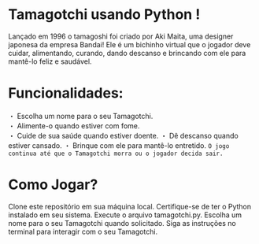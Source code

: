 # Tamagotchi usando Python ! 

Lançado em 1996 o tamagoshi foi criado por Aki Maita, uma designer japonesa da empresa Bandai! Ele é um bichinho virtual que o jogador deve cuidar, alimentando, curando, dando descanso e brincando com ele para mantê-lo feliz e saudável.

# Funcionalidades:
・ Escolha um nome para o seu Tamagotchi.‎ ‎ ‎ ‎ ‎ ‎ ‎ ‎ ‎ ‎ ‎ ‎ ‎ ‎ ‎ ‎ ‎ ‎ ‎ ‎ ‎ ‎ ‎ ‎ ‎ ‎ ‎ ‎ ‎ ‎ ‎ ‎ ‎ ‎ ‎ ‎ ‎ ‎ ‎ ‎ ‎ ‎  
・ Alimente-o quando estiver com fome.‎ ‎ ‎ ‎ ‎ ‎ ‎ ‎ ‎ ‎ ‎ ‎ ‎ ‎ ‎ ‎ ‎ ‎ ‎ ‎ ‎ ‎ ‎ ‎ ‎ ‎ ‎ ‎ ‎ ‎ ‎ ‎ ‎ ‎ ‎ ‎ ‎ ‎ ‎ ‎ ‎ ‎  
・ Cuide de sua saúde quando estiver doente.
・ Dê descanso quando estiver cansado.
・ Brinque com ele para mantê-lo entretido.
`O jogo continua até que o Tamagotchi morra ou o jogador decida sair.`

# Como Jogar?
Clone este repositório em sua máquina local.
Certifique-se de ter o Python instalado em seu sistema.
Execute o arquivo tamagotchi.py.
Escolha um nome para o seu Tamagotchi quando solicitado.
Siga as instruções no terminal para interagir com o seu Tamagotchi.

